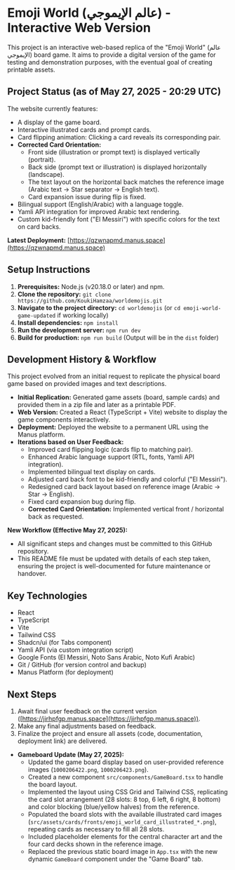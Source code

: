 # Emoji World (عالم الإيموجي) - Interactive Web Version

This project is an interactive web-based replica of the "Emoji World" (عالم الإيموجي) board game. It aims to provide a digital version of the game for testing and demonstration purposes, with the eventual goal of creating printable assets.

## Project Status (as of May 27, 2025 - 20:29 UTC)

The website currently features:
*   A display of the game board.
*   Interactive illustrated cards and prompt cards.
*   Card flipping animation: Clicking a card reveals its corresponding pair.
*   **Corrected Card Orientation:**
    *   Front side (illustration or prompt text) is displayed vertically (portrait).
    *   Back side (prompt text or illustration) is displayed horizontally (landscape).
    *   The text layout on the horizontal back matches the reference image (Arabic text -> Star separator -> English text).
    *   Card expansion issue during flip is fixed.
*   Bilingual support (English/Arabic) with a language toggle.
*   Yamli API integration for improved Arabic text rendering.
*   Custom kid-friendly font ("El Messiri") with specific colors for the text on card backs.

**Latest Deployment:** [https://qzwnapmd.manus.space](https://qzwnapmd.manus.space)

## Setup Instructions

1.  **Prerequisites:** Node.js (v20.18.0 or later) and npm.
2.  **Clone the repository:** `git clone https://github.com/KoukiHamzaa/worldemojis.git`
3.  **Navigate to the project directory:** `cd worldemojis` (or `cd emoji-world-game-updated` if working locally)
4.  **Install dependencies:** `npm install`
5.  **Run the development server:** `npm run dev`
6.  **Build for production:** `npm run build` (Output will be in the `dist` folder)

## Development History & Workflow

This project evolved from an initial request to replicate the physical board game based on provided images and text descriptions.

*   **Initial Replication:** Generated game assets (board, sample cards) and provided them in a zip file and later as a printable PDF.
*   **Web Version:** Created a React (TypeScript + Vite) website to display the game components interactively.
*   **Deployment:** Deployed the website to a permanent URL using the Manus platform.
*   **Iterations based on User Feedback:**
    *   Improved card flipping logic (cards flip to matching pair).
    *   Enhanced Arabic language support (RTL, fonts, Yamli API integration).
    *   Implemented bilingual text display on cards.
    *   Adjusted card back font to be kid-friendly and colorful ("El Messiri").
    *   Redesigned card back layout based on reference image (Arabic -> Star -> English).
    *   Fixed card expansion bug during flip.
    *   **Corrected Card Orientation:** Implemented vertical front / horizontal back as requested.

**New Workflow (Effective May 27, 2025):**
*   All significant steps and changes must be committed to this GitHub repository.
*   This README file must be updated with details of each step taken, ensuring the project is well-documented for future maintenance or handover.

## Key Technologies

*   React
*   TypeScript
*   Vite
*   Tailwind CSS
*   Shadcn/ui (for Tabs component)
*   Yamli API (via custom integration script)
*   Google Fonts (El Messiri, Noto Sans Arabic, Noto Kufi Arabic)
*   Git / GitHub (for version control and backup)
*   Manus Platform (for deployment)

## Next Steps

1.  Await final user feedback on the current version ([https://jirhpfgp.manus.space](https://jirhpfgp.manus.space)).
2.  Make any final adjustments based on feedback.
3.  Finalize the project and ensure all assets (code, documentation, deployment link) are delivered.


*   **Gameboard Update (May 27, 2025):**
    *   Updated the game board display based on user-provided reference images (`1000206422.png`, `1000206423.png`).
    *   Created a new component `src/components/GameBoard.tsx` to handle the board layout.
    *   Implemented the layout using CSS Grid and Tailwind CSS, replicating the card slot arrangement (28 slots: 8 top, 6 left, 6 right, 8 bottom) and color blocking (blue/yellow halves) from the reference.
    *   Populated the board slots with the available illustrated card images (`src/assets/cards/fronts/emoji_world_card_illustrated_*.png`), repeating cards as necessary to fill all 28 slots.
    *   Included placeholder elements for the central character art and the four card decks shown in the reference image.
    *   Replaced the previous static board image in `App.tsx` with the new dynamic `GameBoard` component under the "Game Board" tab.
